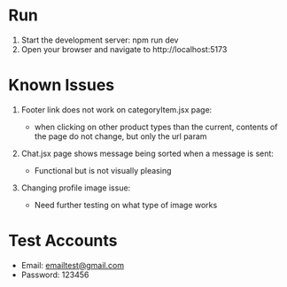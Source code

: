 
# Run

1. Start the development server: npm run dev
2. Open your browser and navigate to http://localhost:5173

# Known Issues

1. Footer link does not work on categoryItem.jsx page:
   - when clicking on other product types than the current, contents of the page do not change, but only the url param

2. Chat.jsx page shows message being sorted when a message is sent:
   - Functional but is not visually pleasing

3. Changing profile image issue:
   - Need further testing on what type of image works

# Test Accounts
- Email: emailtest@gmail.com
- Password: 123456
